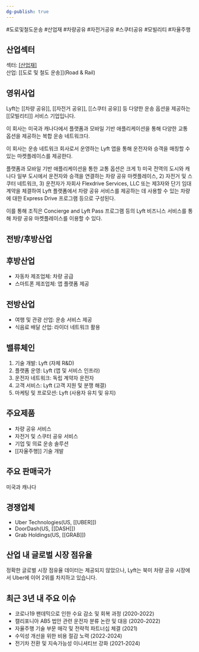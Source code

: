 ```yaml
---
dg-publish: true
---
```

#도로및철도운송 #산업재 #차량공유 #자전거공유 #스쿠터공유 #모빌리티 #자율주행 

## 산업섹터

섹터: [[산업재]](Industrials)  
산업: [[도로 및 철도 운송]](Road & Rail)

## 영위사업

Lyft는 [[차량 공유]], [[자전거 공유]], [[스쿠터 공유]] 등 다양한 운송 옵션을 제공하는 [[모빌리티]] 서비스 기업입니다.

이 회사는 미국과 캐나다에서 플랫폼과 모바일 기반 애플리케이션을 통해 다양한 교통 옵션을 제공하는 복합 운송 네트워크다.  

이 회사는 운송 네트워크 회사로서 운영하는 Lyft 앱을 통해 운전자와 승객을 매칭할 수 있는 마켓플레이스를 제공한다.  
  
플랫폼과 모바일 기반 애플리케이션을 통한 교통 옵션은 크게 1) 미국 전역의 도시와 캐나다 일부 도시에서 운전자와 승객을 연결하는 차량 공유 마켓플레이스, 2) 자전거 및 스쿠터 네트워크, 3) 운전자가 자회사 Flexdrive Services, LLC 또는 제3자와 단기 임대 계약을 체결하여 Lyft 플랫폼에서 차량 공유 서비스를 제공하는 데 사용할 수 있는 차량에 대한 Express Drive 프로그램 등으로 구성된다.  

이를 통해 조직은 Concierge and Lyft Pass 프로그램 등의 Lyft 비즈니스 서비스를 통해 차량 공유 마켓플레이스를 이용할 수 있다.

## 전방/후방산업

## 후방산업

- 자동차 제조업체: 차량 공급
- 스마트폰 제조업체: 앱 플랫폼 제공

## 전방산업

- 여행 및 관광 산업: 운송 서비스 제공
- 식음료 배달 산업: 라이더 네트워크 활용

## 밸류체인

1. 기술 개발: Lyft (자체 R&D)
2. 플랫폼 운영: Lyft (앱 및 서비스 인프라)
3. 운전자 네트워크: 독립 계약자 운전자
4. 고객 서비스: Lyft (고객 지원 및 분쟁 해결)
5. 마케팅 및 프로모션: Lyft (사용자 유치 및 유지)

## 주요제품

- 차량 공유 서비스
- 자전거 및 스쿠터 공유 서비스
- 기업 및 의료 운송 솔루션
- [[자율주행]] 기술 개발

## 주요 판매국가

미국과 캐나다

## 경쟁업체

- Uber Technologies(US, [[UBER]])
- DoorDash(US, [[DASH]])
- Grab Holdings(US, [[GRAB]])

## 산업 내 글로벌 시장 점유율

정확한 글로벌 시장 점유율 데이터는 제공되지 않았으나, Lyft는 북미 차량 공유 시장에서 Uber에 이어 2위를 차지하고 있습니다.

## 최근 3년 내 주요 이슈

- 코로나19 팬데믹으로 인한 수요 감소 및 회복 과정 (2020-2022)
- 캘리포니아 AB5 법안 관련 운전자 분류 논란 및 대응 (2020-2022)
- 자율주행 기술 부문 매각 및 전략적 파트너십 체결 (2021)
- 수익성 개선을 위한 비용 절감 노력 (2022-2024)
- 전기차 전환 및 지속가능성 이니셔티브 강화 (2021-2024)